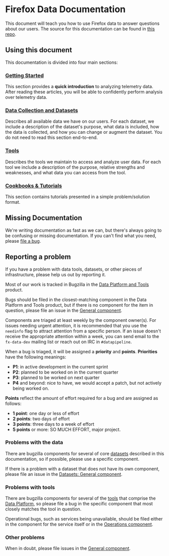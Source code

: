 # Firefox Data Documentation

This document will teach you how to use Firefox data
to answer questions about our users. The source for this documentation
can be found in [this repo](https://github.com/mozilla/firefox-data-docs).

## Using this document

This documentation is divided into four main sections:

### [Getting Started](concepts/getting_started.md)
  This section provides a **quick introduction** to analyzing telemetry data.
  After reading these articles, you will be able to confidently perform analysis
  over telemetry data.

### [Data Collection and Datasets](datasets/README.adoc)
  Describes all available data we have on our users.
  For each dataset, we include a description of the dataset's purpose,
  what data is included, how the data is collected,
  and how you can change or augment the dataset.
  You do not need to read this section end-to-end.

### [Tools](tools/README.adoc)
  Describes the tools we maintain to access and analyze user data.
  For each tool we include a description of the purpose, relative strengths
  and weaknesses, and what data you can access from the tool.

### [Cookbooks & Tutorials](cookbooks/README.adoc)
  This section contains tutorials presented in a simple problem/solution format.

## Missing Documentation

We're writing documentation as fast as we can,
but there's always going to be confusing or missing documentation.
If you can't find what you need, please
[file a bug](https://bugzilla.mozilla.org/enter_bug.cgi?assigned_to=nobody%40mozilla.org&bug_file_loc=http%3A%2F%2F&bug_ignored=0&bug_severity=normal&bug_status=NEW&cf_fx_iteration=---&cf_fx_points=---&component=Documentation%20and%20Knowledge%20Repo%20%28RTMO%29&contenttypemethod=autodetect&contenttypeselection=text%2Fplain&defined_groups=1&flag_type-4=X&flag_type-607=X&flag_type-800=X&flag_type-803=X&flag_type-916=X&form_name=enter_bug&maketemplate=Remember%20values%20as%20bookmarkable%20template&op_sys=Linux&priority=--&product=Data%20Platform%20and%20Tools&rep_platform=x86_64&target_milestone=---&version=unspecified).

## Reporting a problem

If you have a problem with data tools, datasets, or other pieces of infrastructure,
please help us out by reporting it.

Most of our work is tracked in Bugzilla in the [Data Platform and Tools](https://bugzilla.mozilla.org/enter_bug.cgi?product=Data%20Platform%20and%20Tools) product.

Bugs should be filed in the closest-matching component in the Data Platform and Tools
product, but if there is no component for the item in question, please file an issue
in the [General component](https://bugzilla.mozilla.org/enter_bug.cgi?product=Data%20Platform%20and%20Tools&component=General).

Components are triaged at least weekly by the component owner(s). For issues needing
urgent attention, it is recommended that you use the `needinfo` flag to attract attention
from a specific person. If an issue doesn't receive the appropriate attention within a
week, you can send email to the `fx-data-dev` mailing list or reach out on IRC
in `#datapipeline`.

When a bug is triaged, it will be assigned a **priority** and **points**. **Priorities** have the
following meanings:

- **P1**: in active development in the current sprint
- **P2**: planned to be worked on in the current quarter
- **P3**: planned to be worked on next quarter
- **P4** and beyond: nice to have, we would accept a patch, but not actively being worked on.

**Points** reflect the amount of effort required for a bug and are assigned as follows:

- **1 point**: one day or less of effort
- **2 points**: two days of effort
- **3 points**: three days to a week of effort
- **5 points** or more: SO MUCH EFFORT, major project.

### Problems with the data

There are bugzilla components for several of core [datasets](datasets/README.adoc)
described in this documentation, so if possible, please use a specific component.

If there is a problem with a dataset that does not have its own component, please
file an issue in the [Datasets: General component](https://bugzilla.mozilla.org/enter_bug.cgi?product=Data%20Platform%20and%20Tools&component=Datasets%3A%20General).

### Problems with tools

There are bugzilla components for several of the [tools](tools/README.adoc) that
comprise the [Data Platform](https://bugzilla.mozilla.org/enter_bug.cgi?product=Data%20Platform%20and%20Tools),
so please file a bug in the specific component that most closely matches the
tool in question.

Operational bugs, such as services being unavailable, should be filed either in
the component for the service itself or in the [Operations component](https://bugzilla.mozilla.org/enter_bug.cgi?product=Data%20Platform%20and%20Tools&component=Operations).

### Other problems

When in doubt, please file issues in the [General component](https://bugzilla.mozilla.org/enter_bug.cgi?product=Data%20Platform%20and%20Tools&component=General).
